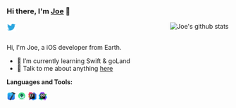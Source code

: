 ### Hi there, I'm [Joe](https://blog.fdson.com) 👋


<a href="https://github-readme-stats.vercel.app/api?username=SionFu&show_icons=true&theme=Default"><img align="right" src="https://github-readme-stats.vercel.app/api?username=SionFu&show_icons=true&theme=Default" alt="Joe's github stats" /></a>

<a href="https://twitter.com/Fu_sion">
  <img align="left" alt="Fu_sion | Twitter" width="21px" src="https://github.com/SionFu/SionFu/blob/master/assets/twitter.svg" />
</a>


<br />
<br />

Hi, I'm Joe, a iOS developer from Earth.

- 🌱 I’m currently learning Swift & goLand
- 💬 Talk to me about anything [here](https://github.com/sionfu/sionfu/issues)

**Languages and Tools:**  

<code><img height="20" src="https://github.com/SionFu/SionFu/blob/master/assets/xcode-12.png"></code>
<code><img height="20" src="https://github.com/SionFu/SionFu/blob/master/assets/studio.png"></code>
<code><img height="20" src="https://github.com/SionFu/SionFu/blob/master/assets/idea.png"></code>
<code><img height="20" src="https://github.com/SionFu/SionFu/blob/master/assets/goland.png"></code>





